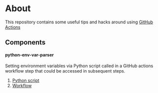 # About
This repository contains some useful tips and hacks around using [GitHub Actions](https://docs.github.com/en/actions)

## Components

#### python-env-var-parser
Setting environment variables via Python script called in a GitHub actions workflow step that could be accessed in subsequent steps.
1. [Python script](https://github.com/vinclv/github-actions/tree/master/python-env-var-parser)
2. [Workflow](https://github.com/vinclv/github-actions/tree/master/.github/workflows)
